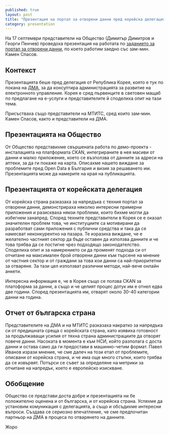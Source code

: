 ```yaml
---
published: true
layout: post
title: "Презентация на портал за отворени данни пред корейска делегация в МС"
category: presentation
---
```


На 17 септември представители на Общество (Димитър Димитров и Георги Пенчев) проведоха презентация на работата по [заданието за портал за отворени данни](//status.obshtestvo.bg/meetings/2014/08/19/sreshta-kamen-spassov-mtits.html), по което работим заедно със зам-мин. Камен Спасов.

## Контекст

Презентацията беше пред делегация от Република Корея, която е тук по покана на [ДМА](http://status.obshtestvo.bg/meetings/2014/08/26/sreshta-dma-opendata-opensource.html), за да консултира администрацията за развитие на електронното управление. Корея е сред първенците в световен мащаб по предлагане на е-услуги и представителите й споделиха опит на тази тема.

Присъстваха също представители на МТИТС, сред които зам-мин. Камен Спасов, както и представители на ДМА.

## Презентацията на Общество

От Общество представихме свършената работа по демо-проекта - инсталацията на платформата CKAN, интегрираните в нея масиви от данни и малко приложение, което се възползва от данните за адреси на аптеки, за да ги покаже на карта. Описахме нашето виждане за проблемите пред Open Data в България и визия за решаването им. Презентацията може да намерите на края на публикацията.

## Презентацията от корейската делегация

От корейска страна разказаха за напредъка с техния портал за отворени данни, демонстрираха няколко интересни примерни приложения и разискваха някои проблеми, които бихме могли да избегнем занапред. Според техните представители в Корея се е оказал значителен проблем това, че институциите са мотивирани да разработват сами приложения с публични средства и така да се намесват неконкурентно на пазара. Те изразиха виждане, че е желателно частният сектор да бъде оставен да използва данните и че това трябва да се постигне чрез подходящо законодателство. Споделиха опит и за намерението си да променят подхода си от отчитане на максимален брой отворени данни към търсене на мнение от частния сектор и от граждани за това кои данни са най-приоритетни за отваряне. За тази цел използват различни методи, най-вече онлайн анкети.

Интересна информация е, че в Корея също се ползва CKAN за платоформа за данни, а също и че целият процес дотук им е отнел едва две години. Според презентацията им, отварят около 30-40 категории данни на година.

## Отчет от българска страна

Представителите на ДМА и на МТИТС разказаха накратко за напредъка си от предишната среща с корейската страна, като изявиха готовност за продължаващи усилия от тяхна страна администрациите да отворят повече данни. Насоката в момента е към НСИ, който разполага с доста данни и остава само да ги предостави в машинно-четим формат. Павел Иванов изрази мнение, че сме далеч на този етап от проблемите, описвани от корейска страна, и че има още много стъпки, които трябва да се извървят. Потърси се съвет за определяне на метрики за отчитане на напредък, което е европейско изискване.

## Обобщение

Общество се представи доста добре и презентацията ни бе положително оценена и от българска, и от корейска страна. Успяхме да установим комуникация с делегацията, а също и обсъдихме интересни въпроси. Създава се сериозно впечатление, че сме предпочитан партньор на ДМА в процеса по отварянето на данните.

Жоро




<script async class="speakerdeck-embed" data-id="bd8a6de020250132fa3d463cb3105589" data-ratio="1.33333333333333" src="//speakerdeck.com/assets/embed.js"></script>
